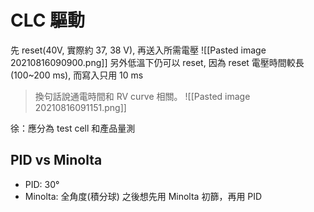 # CLC 驅動
先 reset(40V, 實際約 37, 38 V), 再送入所需電壓
![[Pasted image 20210816090900.png]]
另外低溫下仍可以 reset, 因為 reset 電壓時間較長(100~200 ms), 而寫入只用 10 ms
> 換句話說通電時間和 RV curve 相關。
![[Pasted image 20210816091151.png]]

徐：應分為 test cell 和產品量測

## PID vs Minolta
- PID: 30°
- Minolta: 全角度(積分球)
之後想先用 Minolta 初篩，再用 PID
